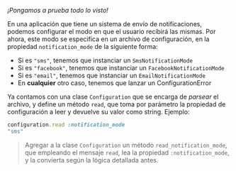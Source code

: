 _¡Pongamos a prueba todo lo visto!_

En una aplicación que tiene un sistema de envío de notificaciones, podemos configurar el modo en que el usuario recibirá las mismas. Por ahora, este modo se especifica en un archivo de configuración, en la propiedad `notification_mode` de la siguiente forma:

* Si es `"sms"`, tenemos que instanciar un `SmsNotificationMode`
* Si es `"facebook"`, tenemos que instanciar un `FacebookNotificationMode`
* Si es `"email"`, tenemos que instanciar un `EmailNotificationMode`
* En **cualquier** otro caso, tenemos que lanzar un ConfigurationError

Ya contamos con una clase `Configuration` que se encarga de _parsear_ el archivo, y define un método `read`, que toma por parámetro la propiedad de configuración a leer y devuelve su valor como string. Ejemplo:

```ruby
configuration.read :notification_mode
"sms"
```

> Agregar a la clase `Configuration` un método `read_notification_mode`, que empleando el mensaje `read`, lea la propiedad `:notification_mode`, y la convierta según la lógica detallada antes.

